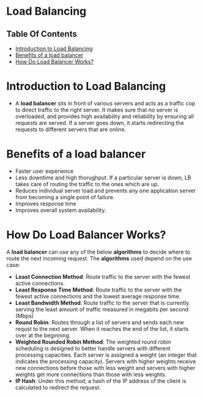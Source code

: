 # Load Balancing

## Table Of Contents
- [Introduction to Load Balancing](#Introduction-to-Load-Balancing)
- [Benefits of a load balancer](#Benefits-of-a-load-balancer)
- [How Do Load Balancer Works?](#How-Do-Load-Balancer-Works?)

# Introduction to Load Balancing
* A __load balancer__ sits in front of various servers and acts as a traffic cop to direct traffic to the right server. It makes sure that no server is overloaded, and provides high availability and reliability by ensuring all requests are served. If a server goes down, it starts redirecting the requests to different servers that are online.

# Benefits of a load balancer
* Faster user experience
* Less downtime and high thorughput. If a particular server is down, LB takes care of routing the traffic to the ones which are up.
* Reduces individual server load and prevents any one application server from becoming a single point of failure.
* Improves response time
* Improves overall system availability.

# How Do Load Balancer Works?
A __load balancer__ can use any of the below __algorithms__ to decide where to route the next incoming request. The __algorithms__ used depend on the use case:

* __Least Connection Method__: Route traffic to the server with the fewest active connections.
* __Least Response Time Method__: Route traffic to the server with the fewest active connections and the lowest average response time.
* __Least Bandwidth Method__: Route traffic to the server that is currently serving the least amount of traffic measured in megabits per second (Mbps)
* __Round Robin__: Routes through a list of servers and sends each new requst to the next server. When it reaches the end of the list, it starts over at the beginning.
* __Weighted Rounded Robin Method__: The weighted round robin scheduling is designed to better handle servers with different processing capacities. Each server is assigned a weight (an integer that indicates the processing capacity). Servers with higher weights receive new connections before those with less weight and servers with higher weights get more connections than those with less weights.
* __IP Hash__: Under this method, a hash of the IP address of the client is calculated to redirect the request.